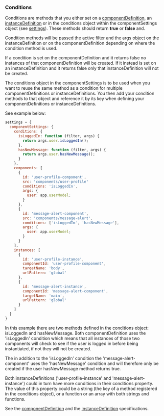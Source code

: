### <a name="conditions"></a> Conditions
Conditions are methods that you either set on a [componentDefinition](#component-definitions), an [instanceDefinition](#instance-definitions) or in the conditions object within the componentSettings object (see [settings](#settings)). These methods should return **true** or **false** and.

Condition methods will be passed the active filter and the args object on the instanceDefinition or on the componentDefinition depending on where the condition method is used.

If a condition is set on the componentDefinition and it returns false no instances of that componentDefinition will be created. If it instead is set on an instanceDefinition and it returns false only that instanceDefinition will not be created.

The conditions object in the componentSettings is to be used when you want to reuse the same method as a condition for multiple componentDefinitions or instanceDefinitions. You then add your condition methods to that object and reference it by its key when defining your componentDefinitions or instanceDefinitions.

See example below:

```javascript
settings = {
  componentSettings: {
    conditions: {
      isLoggedIn: function (filter, args) {
        return args.user.isLoggedIn();
      },
      hasNewMessage: function (filter, args) {
        return args.user.hasNewMessage();
      }
    },
    components: [
      {
        id: 'user-profile-component',
        src: 'components/user-profile'
        conditions: 'isLoggedIn',
        args: {
          user: app.userModel;
        }
      },
      {
        id: 'message-alert-component',
        src: 'components/message-alert',
        conditions: ['isLoggedIn', 'hasNewMessage'],
        args: {
          user: app.userModel;
        }
      }
    ],
    instances: [
      {
        id: 'user-profile-instance',
        componentId: 'user-profile-component',
        targetName: 'body',
        urlPattern: 'global'
      },
      {
        id: 'message-alert-instance',
        componentId: 'message-alert-component',
        targetName: 'main',
        urlPattern: 'global'
      }
    ]
  }
}
```

In this example there are two methods defined in the conditions object: isLoggedIn and hasNewMessage. Both componentDefinition uses the 'isLoggedIn' condition which means that all instances of those two components will check to see if the user is logged in before being instantiated, if not they will not be created.

The in addition to the 'isLoggedIn' condition the 'message-alert-component' uses the 'hasNewMessage' condition and will therefore only be created if the user hasNewMessage method returns true.

Both instanceDefinitions ('user-profile-instance' and 'message-alert-instance') could in turn have more conditions in their conditions property. The value of this property could be a string (the key of a method registered in the conditions object), or a function or an array with both strings and functions.

See the [componentDefinition](#component-definitions) and the [instanceDefinition](#instance-definitions) specifications.
